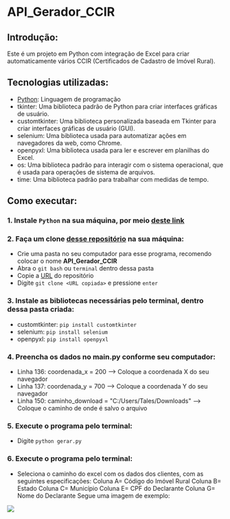 # API_Gerador_CCIR

## Introdução:
Este é um projeto em Python com integração de Excel para criar automaticamente vários CCIR (Certificados de Cadastro de Imóvel Rural).

## Tecnologias utilizadas:
* [Python](https://www.python.org/): Linguagem de programação
* tkinter: Uma biblioteca padrão de Python para criar interfaces gráficas de usuário.
* customtkinter: Uma biblioteca personalizada baseada em Tkinter para criar interfaces gráficas de usuário (GUI).
* selenium: Uma biblioteca usada para automatizar ações em navegadores da web, como Chrome.
* openpyxl: Uma biblioteca usada para ler e escrever em planilhas do Excel.
* os: Uma biblioteca padrão para interagir com o sistema operacional, que é usada para operações de sistema de arquivos.
* time: Uma biblioteca padrão para trabalhar com medidas de tempo.

## Como executar:
### **1. Instale `Python` na sua máquina, por meio [deste link](https://www.python.org/)**

### **2. Faça um clone [desse repositório](https://github.com/TalesPequeno/API_Gerador_CCIR.git) na sua máquina:**

* Crie uma pasta no seu computador para esse programa, recomendo colocar o nome **API_Gerador_CCIR**
* Abra o `git bash` ou `terminal` dentro dessa pasta
* Copie a [URL](https://github.com/TalesPequeno/API_Gerador_CCIR.git) do repositório
* Digite `git clone <URL copiada>` e pressione `enter`

### **3. Instale as bibliotecas necessárias pelo terminal, dentro dessa pasta criada:**

* customtkinter: `pip install customtkinter`
* selenium: `pip install selenium`
* openpyxl: `pip install openpyxl`

### **4. Preencha os dados no main.py conforme seu computador:**

* Linha 136: coordenada_x = 200 --> Coloque a coordenada X do seu navegador
* Linha 137: coordenada_y = 700 --> Coloque a coordenada Y do seu navegador
* Linha 150: caminho_download = "C:/Users/Tales/Downloads" --> Coloque o caminho de onde é salvo o arquivo

### **5. Execute o programa pelo terminal:**
* Digite `python gerar.py`

### **6. Execute o programa pelo terminal:**
* Seleciona o caminho do excel com os dados dos clientes, com as seguintes especificações:
Coluna A= Código do Imóvel Rural
Coluna B= Estado
Coluna C= Município
Coluna E= CPF do Declarante
Coluna G= Nome do Declarante
Segue uma imagem de exemplo:
<img src="https://uploaddeimagens.com.br/imagens/F8sxBzs">


